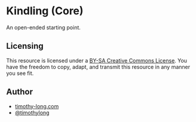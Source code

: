 # Kindling (Core)

An open-ended starting point.

## Licensing

This resource is licensed under a [BY-SA Creative Commons License](http://creativecommons.org/licenses/by-sa/3.0/). You have the freedom to copy, adapt, and transmit this resource in any manner you see fit.

## Author

* [timothy-long.com](http://timothy-long.com)
* [@timothylong](http://twitter.com/timothylong)
